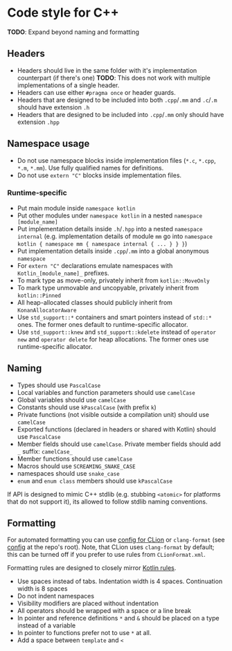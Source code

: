 # Code style for C++

**TODO**: Expand beyond naming and formatting

## Headers

* Headers should live in the same folder with it's implementation counterpart (if there's one) **TODO**: This does not work with multiple implementations of a single header.
* Headers can use either `#pragma once` or header guards.
* Headers that are designed to be included into both `.cpp`/`.mm` and `.c`/`.m` should have extension `.h`
* Headers that are designed to be included into `.cpp`/`.mm` only should have extension `.hpp`

## Namespace usage

* Do not use namespace blocks inside implementation files (`*.c`, `*.cpp`, `*.m`, `*.mm`). Use fully qualified names for definitions.
* Do not use `extern "C"` blocks inside implementation files.

### Runtime-specific

* Put main module inside `namespace kotlin`
* Put other modules under `namespace kotlin` in a nested `namespace [module_name]`
* Put implementation details inside `.h`/`.hpp` into a nested `namespace internal` (e.g. implementation details of module `mm` go into `namespace kotlin { namespace mm { namespace internal { ... } } }`)
* Put implementation details inside `.cpp`/`.mm` into a global anonymous `namespace`
* For `extern "C"` declarations emulate namespaces with `Kotlin_[module_name]_` prefixes.
* To mark type as move-only, privately inherit from `kotlin::MoveOnly`
* To mark type unmovable and uncopyable, privately inherit from `kotlin::Pinned`
* All heap-allocated classes should publicly inherit from `KonanAllocatorAware`
* Use `std_support::*` containers and smart pointers instead of `std::*` ones. The former ones default to runtime-specific allocator.
* Use `std_support::knew` and `std_support::kdelete` instead of `operator new` and `operator delete` for heap allocations. The former ones use runtime-specific allocator.

## Naming

* Types should use `PascalCase`
* Local variables and function parameters should use `camelCase`
* Global variables should use `camelCase`
* Constants should use `kPascalCase` (with prefix `k`)
* Private functions (not visible outside a compilation unit) should use `camelCase`
* Exported functions (declared in headers or shared with Kotlin) should use `PascalCase`
* Member fields should use `camelCase`. Private member fields should add `_` suffix: `camelCase_`
* Member functions should use `camelCase`
* Macros should use `SCREAMING_SNAKE_CASE`
* namespaces should use `snake_case`
* `enum` and `enum class` members should use `kPascalCase`

If API is designed to mimic C++ stdlib (e.g. stubbing `<atomic>` for platforms that do not support it), its allowed
to follow stdlib naming conventions.

## Formatting

For automated formatting you can use [config for CLion](codestyle/cpp/CLionFormat.xml) or `clang-format` (see [config](.clang-format) at the repo's root). Note, that CLion uses `clang-format` by default; this can be turned off if you prefer to use rules from `CLionFormat.xml`.

Formatting rules are designed to closely mirror [Kotlin rules](https://kotlinlang.org/docs/reference/coding-conventions.html).

* Use spaces instead of tabs. Indentation width is 4 spaces. Continuation width is 8 spaces
* Do not indent namespaces
* Visibility modifiers are placed without indentation
* All operators should be wrapped with a space or a line break
* In pointer and reference definitions `*` and `&` should be placed on a type instead of a variable
* In pointer to functions prefer not to use `*` at all.
* Add a space between `template` and `<`
